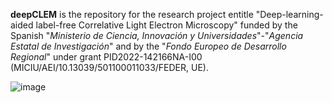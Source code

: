 **deepCLEM** is the repository for the research project entitle "Deep-learning-aided label-free Correlative Light Electron Microscopy" funded by the Spanish "*Ministerio de Ciencia, Innovación y Universidades*"-"*Agencia Estatal de Investigación*" and by the "*Fondo Europeo de Desarrollo Regional*" under grant PID2022-142166NA-I00 (MICIU/AEI/10.13039/501100011033/FEDER, UE).

![image](https://github.com/user-attachments/assets/9e529788-12b4-4bd4-ae4f-6df8081d3ca1)

<!---
deepCLEM/deepCLEM is a ✨ special ✨ repository because its `README.md` (this file) appears on your GitHub profile.
You can click the Preview link to take a look at your changes.
--->
